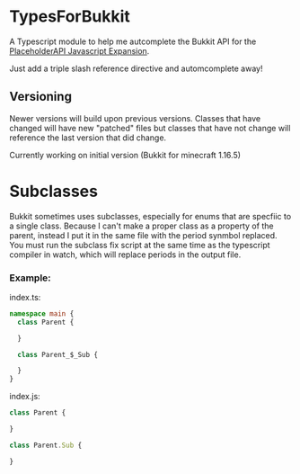 # TypesForBukkit
A Typescript module to help me autcomplete the Bukkit API for the [PlaceholderAPI Javascript Expansion](https://github.com/PlaceholderAPI/Javascript-Expansion). 

Just add a triple slash reference directive and automcomplete away!

## Versioning
Newer versions will build upon previous versions. Classes that have changed will have new "patched" files but classes that have not change will reference the last version that did change.

Currently working on initial version (Bukkit for minecraft 1.16.5)

# Subclasses
Bukkit sometimes uses subclasses, especially for enums that are specfiic to a single class. Because I can't make a proper class as a property of the parent, instead I put it in the same file with the period synmbol replaced. You must run the subclass fix script at the same time as the typescript compiler in watch, which will replace periods in the output file.

### Example:

index.ts:

```typescript
namespace main {
  class Parent {

  }

  class Parent_$_Sub {

  }
}
```
index.js:
```javascript
class Parent {

}

class Parent.Sub {

}
```

